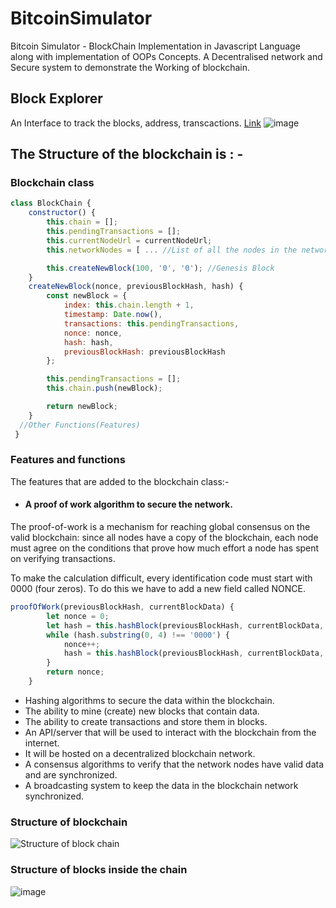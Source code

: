# BitcoinSimulator
Bitcoin Simulator -  BlockChain Implementation in Javascript Language along with implementation of OOPs Concepts.
A Decentralised network and Secure system to demonstrate the Working of blockchain.

## Block Explorer
An Interface to track the blocks, address, transcactions. [Link](https://fathomless-bayou-64600.herokuapp.com/block-explorer)
![image](https://user-images.githubusercontent.com/53997924/123775297-e1ac1f00-d8eb-11eb-979b-50ffe2ac6509.png)


## The Structure of the blockchain is : -
### Blockchain class
```js
class BlockChain {
	constructor() {
		this.chain = [];
		this.pendingTransactions = [];
		this.currentNodeUrl = currentNodeUrl;
		this.networkNodes = [ ... //List of all the nodes in the network...];

		this.createNewBlock(100, '0', '0'); //Genesis Block
	}
  	createNewBlock(nonce, previousBlockHash, hash) {
		const newBlock = {
			index: this.chain.length + 1,
			timestamp: Date.now(),
			transactions: this.pendingTransactions,
			nonce: nonce,
			hash: hash,
			previousBlockHash: previousBlockHash
		};

		this.pendingTransactions = [];
		this.chain.push(newBlock);

		return newBlock;
	}
  //Other Functions(Features)
 }
```

### Features and functions
The features that are added to the blockchain class:- 
* #### A proof of work algorithm to secure the network.
The proof-of-work is a mechanism for reaching global consensus on the valid blockchain: since all nodes have a copy of the blockchain, each node must agree on the conditions that prove how much effort a node has spent on verifying transactions.

To make the calculation difficult, every identification code must start with 0000 (four zeros). To do this we have to add a new field called NONCE.
```js
proofOfWork(previousBlockHash, currentBlockData) {
		let nonce = 0;
		let hash = this.hashBlock(previousBlockHash, currentBlockData, nonce);
		while (hash.substring(0, 4) !== '0000') {
			nonce++;
			hash = this.hashBlock(previousBlockHash, currentBlockData, nonce);
		}
		return nonce;
	}
```
* Hashing algorithms to secure the data within the blockchain.
* The ability to mine (create) new blocks that contain data.
* The ability to create transactions and store them in blocks.
* An API/server that will be used to interact with the blockchain from the internet.
* It will be hosted on a decentralized blockchain network.
* A consensus algorithms to verify that the network nodes have valid data and are synchronized.
* A broadcasting system to keep the data in the blockchain network synchronized.

### Structure of blockchain
![Structure of block chain](https://user-images.githubusercontent.com/53997924/123775053-a27dce00-d8eb-11eb-9df7-63ba483fe63b.png)

### Structure of blocks inside the chain
![image](https://user-images.githubusercontent.com/53997924/123776588-0c4aa780-d8ed-11eb-9d40-d2d2cec9ffd0.png)
